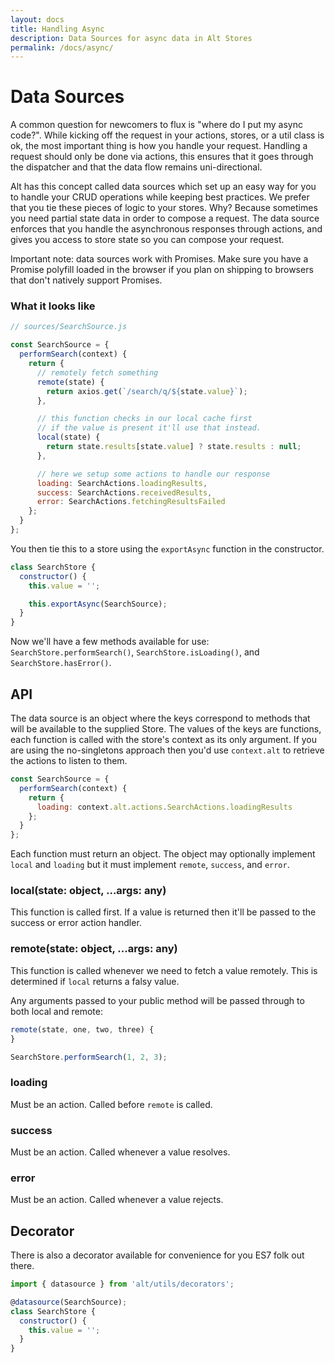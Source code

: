 ```yaml
---
layout: docs
title: Handling Async
description: Data Sources for async data in Alt Stores
permalink: /docs/async/
---
```


# Data Sources

A common question for newcomers to flux is "where do I put my async code?". While kicking off the request in your actions, stores, or a util class is ok, the most important thing is how you handle your request. Handling a request should only be done via actions, this ensures that it goes through the dispatcher and that the data flow remains uni-directional.

Alt has this concept called data sources which set up an easy way for you to handle your CRUD operations while keeping best practices. We prefer that you tie these pieces of logic to your stores. Why? Because sometimes you need partial state data in order to compose a request. The data source enforces that you handle the asynchronous responses through actions, and gives you access to store state so you can compose your request.

Important note: data sources work with Promises. Make sure you have a Promise polyfill loaded in the browser if you plan on shipping to browsers that don't natively support Promises.

### What it looks like

```js
// sources/SearchSource.js

const SearchSource = {
  performSearch(context) {
    return {
      // remotely fetch something
      remote(state) {
        return axios.get(`/search/q/${state.value}`);
      },

      // this function checks in our local cache first
      // if the value is present it'll use that instead.
      local(state) {
        return state.results[state.value] ? state.results : null;
      },

      // here we setup some actions to handle our response
      loading: SearchActions.loadingResults,
      success: SearchActions.receivedResults,
      error: SearchActions.fetchingResultsFailed
    };
  }
};
```

You then tie this to a store using the `exportAsync` function in the constructor.

```js
class SearchStore {
  constructor() {
    this.value = '';

    this.exportAsync(SearchSource);
  }
}
```

Now we'll have a few methods available for use: `SearchStore.performSearch()`, `SearchStore.isLoading()`, and `SearchStore.hasError()`.

## API

The data source is an object where the keys correspond to methods that will be available to the supplied Store. The values of the keys are functions, each function is called with the store's context as its only argument. If you are using the no-singletons approach then you'd use `context.alt` to retrieve the actions to listen to them.

```js
const SearchSource = {
  performSearch(context) {
    return {
      loading: context.alt.actions.SearchActions.loadingResults
    };
  }
};
```

Each function must return an object. The object may optionally implement `local` and `loading` but it must implement `remote`, `success`, and `error`.

### local(state: object, ...args: any)

This function is called first. If a value is returned then it'll be passed to the success or error action handler.

### remote(state: object, ...args: any)

This function is called whenever we need to fetch a value remotely. This is determined if `local` returns a falsy value.

Any arguments passed to your public method will be passed through to both local and remote:

```js
remote(state, one, two, three) {
}

SearchStore.performSearch(1, 2, 3);
```

### loading

Must be an action. Called before `remote` is called.

### success

Must be an action. Called whenever a value resolves.

### error

Must be an action. Called whenever a value rejects.

## Decorator

There is also a decorator available for convenience for you ES7 folk out there.

```js
import { datasource } from 'alt/utils/decorators';

@datasource(SearchSource);
class SearchStore {
  constructor() {
    this.value = '';
  }
}
```
